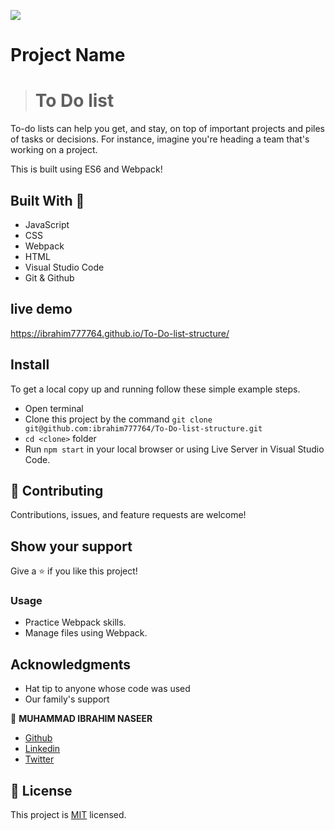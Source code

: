 

![](https://img.shields.io/badge/Microverse-blueviolet)
# Project Name

> # To Do list


To-do lists can help you get, and stay, on top of important projects and piles of tasks or decisions. For instance, imagine you're heading a team that's working on a project.

This is built using ES6 and Webpack!
## Built With 🔨

- JavaScript
- CSS
- Webpack
- HTML
- Visual Studio Code
- Git & Github

## live demo
https://ibrahim777764.github.io/To-Do-list-structure/


## Install

To get a local copy up and running follow these simple example steps.
- Open terminal
- Clone this project by the command `git clone git@github.com:ibrahim777764/To-Do-list-structure.git`
- `cd <clone>` folder
- Run `npm start` in your local browser or using Live Server in Visual Studio Code.




## 🤝 Contributing

Contributions, issues, and feature requests are welcome!

## Show your support

Give a ⭐️ if you like this project!

### Usage

- Practice Webpack skills.
- Manage files using Webpack.


## Acknowledgments

- Hat tip to anyone whose code was used 
- Our family's support 




👤 **MUHAMMAD IBRAHIM NASEER**

 - [Github](https://github.com/ibrahim777764)
 - [Linkedin](https://www.linkedin.com/in/ibrahim-naseer-215667225/)
 - [Twitter](https://twitter.com/Ibrahim66650696)


## 📝 License

This project is [MIT](./MIT.MD) licensed.

